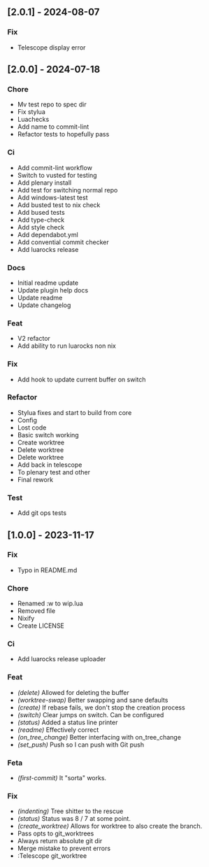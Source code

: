 ## [2.0.1] - 2024-08-07

### Fix

- Telescope display error

## [2.0.0] - 2024-07-18

### Chore

- Mv test repo to spec dir
- Fix stylua
- Luachecks
- Add name to commit-lint
- Refactor tests to hopefully pass

### Ci

- Add commit-lint workflow
- Switch to vusted for testing
- Add plenary install
- Add test for switching normal repo
- Add windows-latest test
- Add busted test to nix check
- Add bused tests
- Add type-check
- Add style check
- Add dependabot.yml
- Add convential commit checker
- Add luarocks release

### Docs

- Initial readme update
- Update plugin help docs
- Update readme
- Update changelog

### Feat

- V2 refactor
- Add ability to run luarocks non nix

### Fix

- Add hook to update current buffer on switch

### Refactor

- Stylua fixes and start to build from core
- Config
- Lost code
- Basic switch working
- Create worktree
- Delete worktree
- Delete worktree
- Add back in telescope
- To plenary test and other
- Final rework

### Test

- Add git ops tests

## [1.0.0] - 2023-11-17

### Fix

- Typo in README.md

### Chore

- Renamed :w to wip.lua
- Removed file
- Nixify
- Create LICENSE

### Ci

- Add luarocks release uploader

### Feat

- *(delete)* Allowed for deleting the buffer
- *(worktree-swap)* Better swapping and sane defaults
- *(create)* If rebase fails, we don't stop the creation process
- *(switch)* Clear jumps on switch.  Can be configured
- *(status)* Added a status line printer
- *(readme)* Effectively correct
- *(on_tree_change)* Better interfacing with on_tree_change
- *(set_push)* Push so I can push with Git push

### Feta

- *(first-commit)* It "sorta" works.

### Fix

- *(indenting)* Tree shitter to the rescue
- *(status)* Status was 8 / 7 at some point.
- *(create_worktree)* Allows for worktree to also create the branch.
- Pass opts to git_worktrees
- Always return absolute git dir
- Merge mistake to prevent errors
- :Telescope git_worktree

